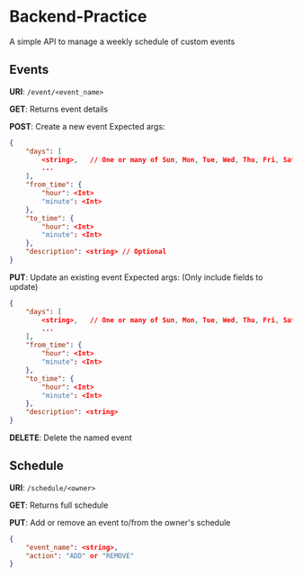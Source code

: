 # Backend-Practice

A simple API to manage a weekly schedule of custom events

## Events

**URI**: `/event/<event_name>`

**GET**: Returns event details

**POST**: Create a new event
Expected args:
```json
{
    "days": [
        <string>,   // One or many of Sun, Mon, Tue, Wed, Thu, Fri, Sat
        ...
    ],
    "from_time": {
        "hour": <Int>
        "minute": <Int>
    },
    "to_time": {
        "hour": <Int>
        "minute": <Int>
    },
    "description": <string> // Optional
}
```

**PUT**: Update an existing event
Expected args: (Only include fields to update)
```json
{
    "days": [
        <string>,   // One or many of Sun, Mon, Tue, Wed, Thu, Fri, Sat
        ...
    ],
    "from_time": {
        "hour": <Int>
        "minute": <Int>
    },
    "to_time": {
        "hour": <Int>
        "minute": <Int>
    },
    "description": <string>
}
```

**DELETE**: Delete the named event

## Schedule

**URI**: `/schedule/<owner>`

**GET**: Returns full schedule

**PUT**: Add or remove an event to/from the owner's schedule
```json
{
    "event_name": <string>,
    "action": "ADD" or "REMOVE"
}
```
